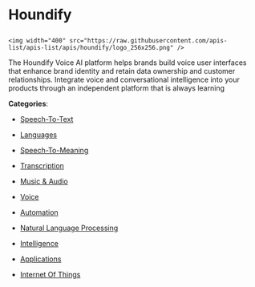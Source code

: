 # Houndify<p align="center">
    <img width="400" src="https://raw.githubusercontent.com/apis-list/apis-list/apis/houndify/logo_256x256.png" />
</p>

The Houndify Voice AI platform helps brands build voice user interfaces that enhance brand identity and retain data ownership and customer relationships. Integrate voice and conversational intelligence into your products through an independent platform that is always learning

**Categories**:

- [Speech-To-Text](https://github/apis-list/apis-list#speech-to-text)

- [Languages](https://github/apis-list/apis-list#languages)

- [Speech-To-Meaning](https://github/apis-list/apis-list#speech-to-meaning)

- [Transcription](https://github/apis-list/apis-list#transcription)

- [Music & Audio](https://github/apis-list/apis-list#music-and-audio)

- [Voice](https://github/apis-list/apis-list#voice)

- [Automation](https://github/apis-list/apis-list#automation)

- [Natural Language Processing](https://github/apis-list/apis-list#natural-language-processing)

- [Intelligence](https://github/apis-list/apis-list#intelligence)

- [Applications](https://github/apis-list/apis-list#applications)

- [Internet Of Things](https://github/apis-list/apis-list#internet-of-things)





